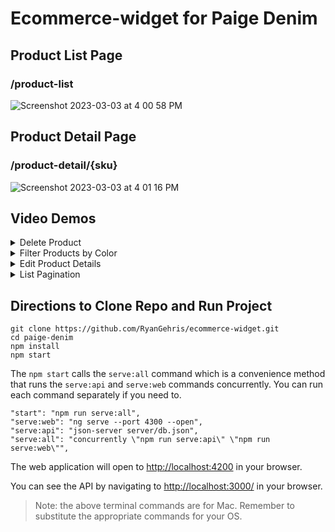 # Ecommerce-widget for Paige Denim

## Product List Page
### /product-list
![Screenshot 2023-03-03 at 4 00 58 PM](https://user-images.githubusercontent.com/105510284/222860526-a6129fb2-3c7e-4dcf-8278-0eb044dfc7e4.png)

## Product Detail Page
### /product-detail/{sku}
![Screenshot 2023-03-03 at 4 01 16 PM](https://user-images.githubusercontent.com/105510284/222860529-b151baf4-ca49-402d-baf7-5b5eca7a86e8.png)

## Video Demos
<details>
<summary>Delete Product</summary>

![delete-paige-trim](https://user-images.githubusercontent.com/105510284/222860946-89471629-dac5-4585-b227-8c15a75a6958.gif)

</details>
<details>
<summary>Filter Products by Color</summary>
  
![filter-paige-trim](https://user-images.githubusercontent.com/105510284/222860940-98c90e63-2cf8-484d-ab59-b27ced2551ff.gif)

</details>
<details>
<summary>Edit Product Details</summary>
  
![edit-paige](https://user-images.githubusercontent.com/105510284/222860943-09f1493f-27ea-4046-8099-c3e4ad9c695f.gif)
  
</details>
<details>
<summary>List Pagination</summary>
  
![pagination-paige](https://user-images.githubusercontent.com/105510284/222860931-2aa1fd9b-36e1-4df7-8c82-dc3c7408733e.gif)

</details>

## Directions to Clone Repo and Run Project

```
git clone https://github.com/RyanGehris/ecommerce-widget.git
cd paige-denim
npm install
npm start
```

The `npm start` calls the `serve:all` command which is a convenience method that runs the `serve:api` and `serve:web` commands concurrently. You can run each command separately if you need to.

```
"start": "npm run serve:all",
"serve:web": "ng serve --port 4300 --open",
"serve:api": "json-server server/db.json",
"serve:all": "concurrently \"npm run serve:api\" \"npm run serve:web\"",
```

The web application will open to [http://localhost:4200](http://localhost:4200) in your browser.

You can see the API by navigating to [http://localhost:3000/](http://localhost:3000/) in your browser.

> Note: the above terminal commands are for Mac. Remember to substitute the appropriate commands for your OS.
